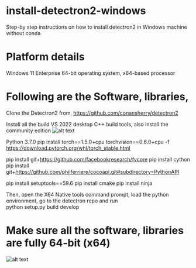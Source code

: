 # install-detectron2-windows
Step-by step instructions on how to install detectron2 in Windows machine without conda

# Platform details
Windows 11 Enterprise
64-bit operating system, x64-based processor


# Following are the Software, libraries,

Clone the Detectron2 from, https://github.com/conansherry/detectron2
 
Install all the build VS 2022 desktop C++ build tools, also install the community edition
![alt text]()

Python 3.7.0
pip install torch==1.5.0+cpu torchvision==0.6.0+cpu -f https://download.pytorch.org/whl/torch_stable.html
 
pip install git+https://github.com/facebookresearch/fvcore
pip install cython
pip install git+https://github.com/philferriere/cocoapi.git#subdirectory=PythonAPI
 
pip install setuptools==59.6
pip install cmake
pip install ninja
 
Then, open the X64 Native tools command prompt,  load the python environment, go to the detectron repo and run  
python setup.py build develop


# Make sure all the software, libraries are fully 64-bit (x64) #

![alt text]()
